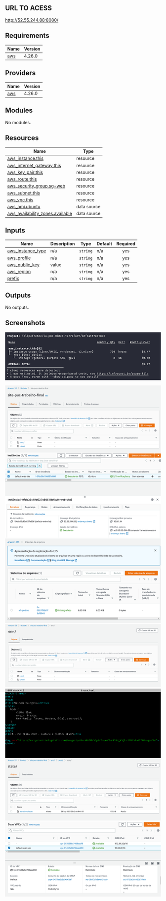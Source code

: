 <!-- BEGIN_TF_DOCS -->
## URL TO ACESS
http://52.55.244.88:8080/

## Requirements

| Name | Version |
|------|---------|
| <a name="requirement_aws"></a> [aws](#requirement\_aws) | 4.26.0 |

## Providers

| Name | Version |
|------|---------|
| <a name="provider_aws"></a> [aws](#provider\_aws) | 4.26.0 |

## Modules

No modules.

## Resources

| Name | Type |
|------|------|
| [aws_instance.this](https://registry.terraform.io/providers/hashicorp/aws/4.26.0/docs/resources/instance) | resource |
| [aws_internet_gateway.this](https://registry.terraform.io/providers/hashicorp/aws/4.26.0/docs/resources/internet_gateway) | resource |
| [aws_key_pair.this](https://registry.terraform.io/providers/hashicorp/aws/4.26.0/docs/resources/key_pair) | resource |
| [aws_route.this](https://registry.terraform.io/providers/hashicorp/aws/4.26.0/docs/resources/route) | resource |
| [aws_security_group.sg-web](https://registry.terraform.io/providers/hashicorp/aws/4.26.0/docs/resources/security_group) | resource |
| [aws_subnet.this](https://registry.terraform.io/providers/hashicorp/aws/4.26.0/docs/resources/subnet) | resource |
| [aws_vpc.this](https://registry.terraform.io/providers/hashicorp/aws/4.26.0/docs/resources/vpc) | resource |
| [aws_ami.ubuntu](https://registry.terraform.io/providers/hashicorp/aws/4.26.0/docs/data-sources/ami) | data source |
| [aws_availability_zones.available](https://registry.terraform.io/providers/hashicorp/aws/4.26.0/docs/data-sources/availability_zones) | data source |

## Inputs

| Name | Description | Type | Default | Required |
|------|-------------|------|---------|:--------:|
| <a name="input_aws_instance_type"></a> [aws\_instance\_type](#input\_aws\_instance\_type) | n/a | `string` | n/a | yes |
| <a name="input_aws_profile"></a> [aws\_profile](#input\_aws\_profile) | n/a | `string` | n/a | yes |
| <a name="input_aws_public_key"></a> [aws\_public\_key](#input\_aws\_public\_key) | value | `string` | n/a | yes |
| <a name="input_aws_region"></a> [aws\_region](#input\_aws\_region) | n/a | `string` | n/a | yes |
| <a name="input_prefix"></a> [prefix](#input\_prefix) | n/a | `string` | n/a | yes |

## Outputs

No outputs.
<!-- END_TF_DOCS -->

## Screenshots

![INFRA COST](https://github.com/felipefranca/ia-puc-minas-terraform/blob/master/infra-cost.png?raw=true)

![INFRA COST](https://github.com/felipefranca/ia-puc-minas-terraform/blob/master/buckets-S3.png?raw=true)
![EC2](https://github.com/felipefranca/ia-puc-minas-terraform/blob/master/ec2.png?raw=true)
![EFS](https://github.com/felipefranca/ia-puc-minas-terraform/blob/master/efs.png?raw=true)
![ENVIROMENTS](https://github.com/felipefranca/ia-puc-minas-terraform/blob/master/enviroments.png?raw=true)
![INDEX FILE MOUNTED VOLUME](https://github.com/felipefranca/ia-puc-minas-terraform/blob/master/file-index.html-efs-mounted-volume.png?raw=true)
![PROD STATE](https://github.com/felipefranca/ia-puc-minas-terraform/blob/master/prod-state.png?raw=true)
![VPC](https://github.com/felipefranca/ia-puc-minas-terraform/blob/master/vpc.png?raw=true)


